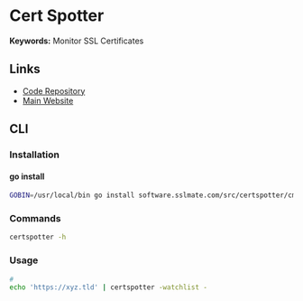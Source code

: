 # Cert Spotter

**Keywords:** Monitor SSL Certificates

## Links

- [Code Repository](https://github.com/SSLMate/certspotter)
- [Main Website](https://sslmate.com/certspotter/)

## CLI

### Installation

#### go install

```sh
GOBIN=/usr/local/bin go install software.sslmate.com/src/certspotter/cmd/certspotter@latest
```

### Commands

```sh
certspotter -h
```

<!-- ### Configuration

```sh
#
mkdir ~/.certspotter

#
~/.certspotter/watchlist
``` -->

### Usage

```sh
#
echo 'https://xyz.tld' | certspotter -watchlist -
```
